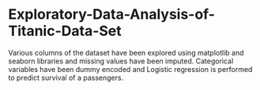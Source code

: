 # Exploratory-Data-Analysis-of-Titanic-Data-Set
Various columns of the dataset have been explored using matplotlib and seaborn libraries and missing values have been imputed. Categorical variables have been dummy encoded and Logistic regression is performed to predict survival of a passengers. 
